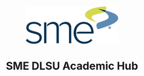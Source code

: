 <p align="center">
<img src="https://raw.githubusercontent.com/learnwithsme/website/main/src/images/sme-logo-color-100b.png" title="SME logo"/>
</p>
<h1 align="center">
  SME DLSU Academic Hub
</h1>

